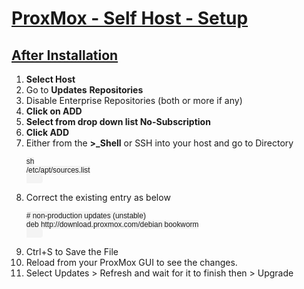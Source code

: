 <!DOCTYPE html>
<html lang="en">
<head>
    <meta charset="UTF-8">
    <meta name="viewport" content="width=device-width, initial-scale=1.0">
    <title>ProxMox - Self Host - Setup</title>
    <style>
        code {
            background-color: #f4f4f4;
            padding: 2px 4px;
            border-radius: 4px;
            font-family: 'Calibri', sans-serif;
        }
        .colors {
            --lightcyan: lightcyan;
            --darkyellow: darkyellow;
        }
    </style>

</head>
<body>
    <h1><u><b>ProxMox - Self Host - Setup</b></u></h1>
    <h2><b><u>After Installation</b></u></h2>
    <ol>
        <li><b>Select Host</b></li>
        <li>Go to <b><span class="cyan"> Updates</b></span> <b>Repositories</b></li>
        <li>Disable Enterprise Repositories (both or more if any)</li>
        <li><b>Click on ADD</b></li>
        <li><b>Select from drop down list No-Subscription</b></li>
        <li><b>Click ADD</b></li>
        <li>Either from the <b>&gt;_Shell</b> or SSH into your host and go to Directory</li>
        <pre><code>sh
/etc/apt/sources.list
        </code></pre>
        <li>Correct the existing entry as below</li>
        <pre><code># non-production updates (unstable)
deb http://download.proxmox.com/debian bookworm
        </code></pre>
        <li>Ctrl+S to Save the File</li>
        <li>Reload from your ProxMox GUI to see the changes.</li>
        <li>Select Updates > Refresh and wait for it to finish then > Upgrade</li>
    </ol>
</body>
</html>